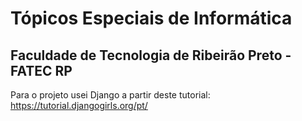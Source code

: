 # Tópicos Especiais de Informática
## Faculdade de Tecnologia de Ribeirão Preto - FATEC RP

Para o projeto usei Django a partir deste tutorial: https://tutorial.djangogirls.org/pt/
